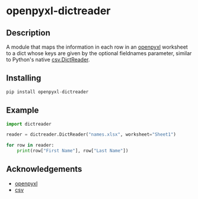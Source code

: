 # openpyxl-dictreader

## Description
A module that maps the information in each row in an [openpyxl](https://github.com/chronossc/openpyxl) worksheet to a dict whose keys are given by the optional fieldnames parameter, similar to Python's native [csv.DictReader](https://docs.python.org/3/library/csv.html#csv.DictReader).

## Installing
```python
pip install openpyxl-dictreader
```

## Example
```python
import dictreader

reader = dictreader.DictReader("names.xlsx", worksheet="Sheet1")

for row in reader:
    print(row["First Name"], row["Last Name"])
```

## Acknowledgements
* [openpyxl](https://github.com/chronossc/openpyxl)
* [csv](https://docs.python.org/3/library/csv.html#csv.DictReader)

